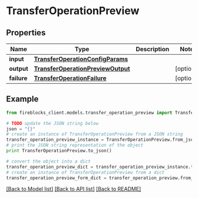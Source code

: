 # TransferOperationPreview


## Properties

Name | Type | Description | Notes
------------ | ------------- | ------------- | -------------
**input** | [**TransferOperationConfigParams**](TransferOperationConfigParams.md) |  | 
**output** | [**TransferOperationPreviewOutput**](TransferOperationPreviewOutput.md) |  | [optional] 
**failure** | [**TransferOperationFailure**](TransferOperationFailure.md) |  | [optional] 

## Example

```python
from fireblocks_client.models.transfer_operation_preview import TransferOperationPreview

# TODO update the JSON string below
json = "{}"
# create an instance of TransferOperationPreview from a JSON string
transfer_operation_preview_instance = TransferOperationPreview.from_json(json)
# print the JSON string representation of the object
print TransferOperationPreview.to_json()

# convert the object into a dict
transfer_operation_preview_dict = transfer_operation_preview_instance.to_dict()
# create an instance of TransferOperationPreview from a dict
transfer_operation_preview_form_dict = transfer_operation_preview.from_dict(transfer_operation_preview_dict)
```
[[Back to Model list]](../README.md#documentation-for-models) [[Back to API list]](../README.md#documentation-for-api-endpoints) [[Back to README]](../README.md)


